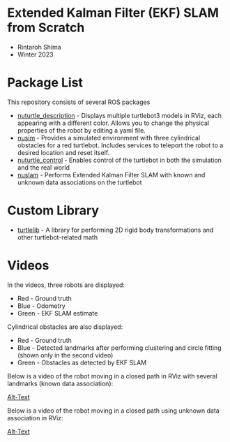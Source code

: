 # Extended Kalman Filter (EKF) SLAM from Scratch
* Rintaroh Shima
* Winter 2023
# Package List
This repository consists of several ROS packages
- [nuturtle_description](https://github.com/r-shima/ekf_slam_from_scratch/tree/main/nuturtle_description) - Displays multiple turtlebot3 models in RViz, each appearing with a different color. Allows you to change the physical properties of the robot by editing a yaml file.
- [nusim](https://github.com/r-shima/ekf_slam_from_scratch/tree/main/nusim) - Provides a simulated environment with three cylindrical obstacles for a red turtlebot. Includes services to teleport the robot to a desired location and reset itself.
- [nuturtle_control](https://github.com/r-shima/ekf_slam_from_scratch/tree/main/nuturtle_control) - Enables control of the turtlebot in both the simulation and the real world
- [nuslam](https://github.com/r-shima/ekf_slam_from_scratch/tree/main/nuslam) - Performs Extended Kalman Filter SLAM with known and unknown data associations on the turtlebot
# Custom Library
- [turtlelib](https://github.com/r-shima/ekf_slam_from_scratch/tree/main/turtlelib) - A library for performing 2D rigid body transformations and other turtlebot-related math
# Videos
In the videos, three robots are displayed:
- Red - Ground truth
- Blue - Odometry
- Green - EKF SLAM estimate

Cylindrical obstacles are also displayed:
- Red - Ground truth
- Blue - Detected landmarks after performing clustering and circle fitting (shown only in the second video)
- Green - Obstacles as detected by EKF SLAM

Below is a video of the robot moving in a closed path in RViz with several landmarks (known data association):

[Alt-Text](https://user-images.githubusercontent.com/113070827/228314355-bcffdd45-5ceb-44ab-8ae1-e4523d558d46.mp4)

Below is a video of the robot moving in a closed path using unknown data association in RViz:

[Alt-Text](https://user-images.githubusercontent.com/113070827/226087892-dc3bafee-23e6-4628-a25f-5297e9bb8117.webm)